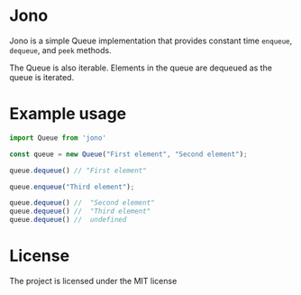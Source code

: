 # Jono

Jono is a simple Queue implementation that provides constant time `enqueue`, `dequeue`, and `peek` methods.

The Queue is also iterable. Elements in the queue are dequeued as the queue is iterated.

# Example usage

```js
import Queue from 'jono'

const queue = new Queue("First element", "Second element");

queue.dequeue() // "First element"

queue.enqueue("Third element");

queue.dequeue() //  "Second element"
queue.dequeue() //  "Third element"
queue.dequeue() //  undefined
```

# License

The project is licensed under the MIT license